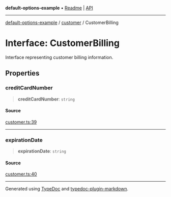 **default-options-example** • [Readme](../../README.md) \| [API](../../modules.md)

***

[default-options-example](../../README.md) / [customer](../README.md) / CustomerBilling

# Interface: CustomerBilling

Interface representing customer billing information.

## Properties

### creditCardNumber

> **creditCardNumber**: `string`

#### Source

[customer.ts:39](https://github.com/tgreyuk/typedoc-plugin-markdown-examples/blob/6bbf2a3/examples/01-typedoc-plugin-markdown/src/customer.ts#L39)

***

### expirationDate

> **expirationDate**: `string`

#### Source

[customer.ts:40](https://github.com/tgreyuk/typedoc-plugin-markdown-examples/blob/6bbf2a3/examples/01-typedoc-plugin-markdown/src/customer.ts#L40)

***

Generated using [TypeDoc](https://typedoc.org) and [typedoc-plugin-markdown](https://typedoc-plugin-markdown.org).
